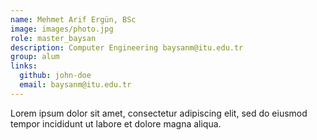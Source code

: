```yaml
---
name: Mehmet Arif Ergün, BSc
image: images/photo.jpg
role: master_baysan
description: Computer Engineering baysanm@itu.edu.tr
group: alum
links:
  github: john-doe
  email: baysanm@itu.edu.tr
---
```


Lorem ipsum dolor sit amet, consectetur adipiscing elit, sed do eiusmod tempor incididunt ut labore et dolore magna aliqua.
